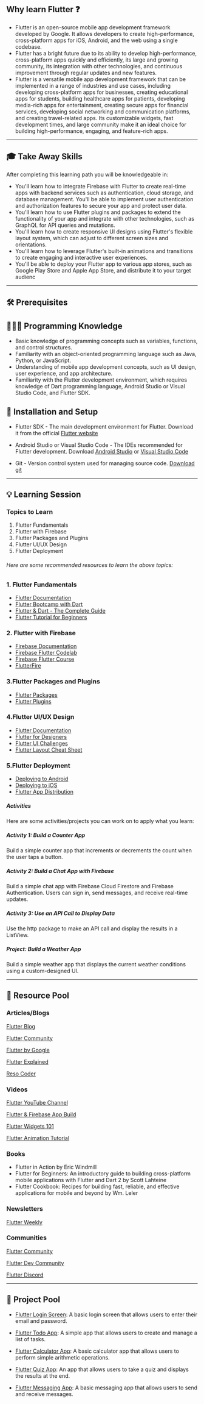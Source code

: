 
## Why learn Flutter ❓


- Flutter is an open-source mobile app development framework developed by Google. It allows developers to create high-performance, cross-platform apps for iOS, Android, and the web using a single codebase.
- Flutter has a bright future due to its ability to develop high-performance, cross-platform apps quickly and efficiently, its large and growing community, its integration with other technologies, and continuous improvement through regular updates and new features.
- Flutter is a versatile mobile app development framework that can be implemented in a range of industries and use cases, including developing cross-platform apps for businesses, creating educational apps for students, building healthcare apps for patients, developing media-rich apps for entertainment, creating secure apps for financial services, developing social networking and communication platforms, and creating travel-related apps. Its customizable widgets, fast development times, and large community make it an ideal choice for building high-performance, engaging, and feature-rich apps.
---
## 🎓 Take Away Skills

After completing this learning path you will be knowledgeable in:
- You'll learn how to integrate Firebase with Flutter to create real-time apps with backend services such as authentication, cloud storage, and database management.
You'll be able to implement user authentication and authorization features to secure your app and protect user data.
- You'll learn how to use Flutter plugins and packages to extend the functionality of your app and integrate with other technologies, such as GraphQL for API queries and mutations.
 - You'll learn how to create responsive UI designs using Flutter's flexible layout system, which can adjust to different screen sizes and orientations.
- You'll learn how to leverage Flutter's built-in animations and transitions to create engaging and interactive user experiences.
- You'll be able to deploy your Flutter app to various app stores, such as Google Play Store and Apple App Store, and distribute it to your target audienc

---
## 🛠️ Prerequisites

## 🧑🏻‍💻 Programming Knowledge 

- Basic knowledge of programming concepts such as variables, functions, and control structures.
- Familiarity with an object-oriented programming language such as Java, Python, or JavaScript.
- Understanding of mobile app development concepts, such as UI design, user experience, and app architecture.
- Familiarity with the Flutter development environment, which requires knowledge of Dart programming language, Android Studio or Visual Studio Code, and Flutter SDK.

## 📲 Installation and Setup

- Flutter SDK - The main development environment for Flutter. Download it from the official [Flutter website](https://flutter.dev/docs/get-started/install)

- Android Studio or Visual Studio Code - The IDEs recommended for Flutter development. Download [Android Studio]( https://developer.android.com/studio) or [Visual Studio Code](https://code.visualstudio.com/)

- Git - Version control system used for managing source code. [Download git](https://git-scm.com/downloads)
---

## 💡 Learning Session


### Topics to Learn
1. Flutter Fundamentals
2. Flutter with Firebase
3. Flutter Packages and Plugins
4. Flutter UI/UX Design
5. Flutter Deployment

###### Here are some recommended resources to learn the above topics:

### 1. Flutter Fundamentals
 - [Flutter Documentation]( https://flutter.dev/docs)
- [Flutter Bootcamp with Dart]( https://www.udemy.com/course/flutter-bootcamp-with-dart/)
- [Flutter & Dart - The Complete Guide](https://www.udemy.com/course/learn-flutter-dart-to-build-ios-android-apps/)
 - [Flutter Tutorial for Beginners](https://www.youtube.com/watch?v=GLSG_Wh_YWc)
###  2. Flutter with Firebase
- [Firebase Documentation]( https://firebase.google.com/docs)
- [Firebase Flutter Codelab](https://codelabs.developers.google.com/codelabs/flutter-firebase/)
- [ Firebase Flutter Course](https://www.udemy.com/course/flutter-firebase-build-a-complete-app-for-ios-android/)
- [FlutterFire](https://firebase.flutter.dev/)
###  3.Flutter Packages and Plugins
- [Flutter Packages]( https://pub.dev/flutter)
- [Flutter Plugins]( https://flutter.dev/docs/development/packages-and-plugins)
###  4.Flutter UI/UX Design
- [Flutter Documentation]( https://flutter.dev/docs)
- [Flutter for Designers](https://flutterfordesigners.com/)
- [Flutter UI Challenges]( https://flutterui.co/)
- [Flutter Layout Cheat Sheet](https://medium.com/flutter-community/flutter-layout-cheat-sheet-5363348d037e)
###  5.Flutter Deployment
- [Deploying to Android ](https://flutter.dev/docs/deployment/android)
- [Deploying to iOS]( https://flutter.dev/docs/deployment/ios)
- [Flutter App Distribution]( https://appdistribution.firebase.dev/)
##### Activities
Here are some activities/projects you can work on to apply what you learn:

##### Activity 1: Build a Counter App
Build a simple counter app that increments or decrements the count when the user taps a button.

#####  Activity 2: Build a Chat App with Firebase
Build a simple chat app with Firebase Cloud Firestore and Firebase Authentication. Users can sign in, send messages, and receive real-time updates.

#####  Activity 3: Use an API Call to Display Data
Use the http package to make an API call and display the results in a ListView.

#####  Project: Build a Weather App
Build a simple weather app that displays the current weather conditions using a custom-designed UI.


---
## 🔖 Resource Pool
### Articles/Blogs
[Flutter Blog]( https://medium.com/flutter)

[Flutter Community]( https://fluttercommunity.dev/)

[Flutter by Google]( https://developers.googleblog.com/search?q=flutter&max-results=12)

[Flutter Explained]( https://flutter-explained.dev/)

[Reso Coder]( https://resocoder.com/category/tutorials/flutter/)

### Videos
[Flutter YouTube Channel](https://www.youtube.com/channel/UCwXdFgeE9KYzlDdR7TG9cMw)

[Flutter & Firebase App Build ](https://www.youtube.com/watch?v=knMvKPKBzGE)

[Flutter Widgets 101 ](https://www.youtube.com/watch?v=Olj9t1ZBtF0)

[Flutter Animation Tutorial]( https://www.youtube.com/watch?v=I-20MRF1lCQ)
### Books
- Flutter in Action by Eric Windmill
- Flutter for Beginners: An introductory guide to building cross-platform mobile applications with Flutter and Dart 2 by Scott Lahteine
- Flutter Cookbook: Recipes for building fast, reliable, and effective applications for mobile and beyond by Wm. Leler
### Newsletters
[Flutter Weekly](https://newsletter.flutterdeveloperweekly.com/)

### Communities
[Flutter Community ](https://fluttercommunity.dev/)

[Flutter Dev Community]( https://dev.to/t/flutter)

[Flutter Discord]( https://discord.com/invite/zsFFgvacks)

---
## 🚀 Project Pool

- [Flutter Login Screen](https://github.com/afgprogrammer/Flutter-Login-Signup-page): A basic login screen that allows users to enter their email and password.



- [Flutter Todo App](https://github.com/asjqkkkk/flutter-todos):  A simple app that allows users to create and manage a list of tasks.



- [Flutter Calculator App](https://github.com/shubhamhackz/flutter-calculator): A basic calculator app that allows users to perform simple arithmetic operations.
  
 

- [Flutter Quiz App](https://github.com/abuanwar072/Quiz-App-Flutter): An app that allows users to take a quiz and displays the results at the end.
 

- [Flutter Messaging App](https://github.com/abuanwar072/Chat-Messaging-App-Light-and-Dark-Theme): A basic messaging app that allows users to send and receive messages.





